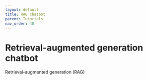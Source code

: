 ```yaml
---
layout: default
title: RAG chatbot
parent: Tutorials
nav_order: 40
---
```


# Retrieval-augmented generation chatbot

Retrieval-augmented generation (RAG) 